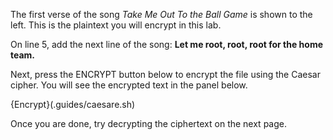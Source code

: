 The first verse of the song *Take Me Out To the Ball Game* is shown to the left. This is the plaintext you will encrypt in this lab.

On line 5, add the next line of the song: **Let me root, root, root for the home team.** 

Next, press the ENCRYPT button below to encrypt the file using the Caesar cipher. You will see the encrypted text in the panel below. 

{Encrypt}(.guides/caesare.sh)

Once you are done, try decrypting the ciphertext on the next page.


